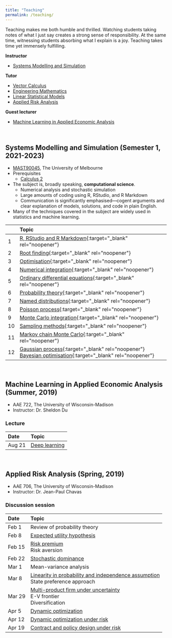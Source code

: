 ```yaml
---
title: "Teaching"
permalink: /teaching/
---
```

Teaching makes me both humble and thrilled. Watching students taking notes of what I just say creates a strong sense of responsibility. At the same time, witnessing students absorbing what I explain is a joy. Teaching takes time yet immensely fulfilling.

**Instructor**
- [Systems Modelling and Simulation](#systems-modelling-and-simulation)

**Tutor**
- [Vector Calculus](https://handbook.unimelb.edu.au/subjects/mast20009/print)
- [Engineering Mathematics](https://handbook.unimelb.edu.au/subjects/mast20029/print)
- [Linear Statistical Models](https://handbook.unimelb.edu.au/subjects/mast30025/print)
- [Applied Risk Analysis](#applied-risk-analysis-spring-2019)

**Guest lecturer**
- [Machine Learning in Applied Economic Analysis](#machine-learning-in-applied-economic-analysis-summer-2019)

<br/>


## Systems Modelling and Simulation (Semester 1, 2021-2023)
- [MAST90045](https://handbook.unimelb.edu.au/2023/subjects/mast90045/print), The University of Melbourne
- Prerequisites
  - [Calculus 2](https://handbook.unimelb.edu.au/subjects/mast10006/print)
- The subject is, broadly speaking, **computational science**.
  - Numerical analysis and stochastic simulation
  - Large amounts of coding using R, RStudio, and R Markdown
  - Communication is significantly emphasised—cogent arguments and clear explanation of models, solutions, and code in plain English.
- Many of the techniques covered in the subject are widely used in statistics and machine learning.

| | Topic |
| :--- | :--- |
| 1 | [R, RStudio and R Markdown](./MAST90045/r_rstudio_rmarkdown.html){:target="_blank" rel="noopener"} |
| 2 | [Root finding](./MAST90045/root_finding.html){:target="_blank" rel="noopener"} |
| 3 | [Optimisation](./MAST90045/optimisation.html){:target="_blank" rel="noopener"} |
| 4 | [Numerical integration](./MAST90045/numerical_integration.html){:target="_blank" rel="noopener"} |
| 5 | [Ordinary differential equations](./MAST90045/ode.html){:target="_blank" rel="noopener"} |
| 6 | [Probability theory](./MAST90045/probability_theory.html){:target="_blank" rel="noopener"} |
| 7 | [Named distributions](./MAST90045/named_distributions.html){:target="_blank" rel="noopener"} |
| 8 | [Poisson process](./MAST90045/poisson_process.html){:target="_blank" rel="noopener"} |
| 9 | [Monte Carlo integration](./MAST90045/mc_integration.html){:target="_blank" rel="noopener"} |
| 10 | [Sampling methods](./MAST90045/sampling_methods.html){:target="_blank" rel="noopener"} |
| 11 | [Markov chain Monte Carlo](./MAST90045/mcmc.html){:target="_blank" rel="noopener"} |
| 12 | [Gaussian process](./MAST90045/bo.html#gaussian-process){:target="_blank" rel="noopener"}<br /> [Bayesian optimisation](./MAST90045/bo.html){:target="_blank" rel="noopener"} |

<br/>


## Machine Learning in Applied Economic Analysis (Summer, 2019)

* AAE 722, The University of Wisconsin-Madison
* Instructor: Dr. Sheldon Du

### Lecture

| Date | Topic |
| :--- | :--- |
| Aug 21 | [Deep learning](./UW/AAE722DL.pdf) |

<!--
<a href="https://colab.research.google.com/drive/1b-4tMdbJCuPylJZH3gbliDJWhORvgjmj">exercise 1</a><br>
<a href="https://colab.research.google.com/drive/1WRnpuaSOXbJ17WoWW2aWg9qevCLrgIWH">exercise 2</a><br>
<a href="https://colab.research.google.com/drive/1OqQIFswr8X3Gl2FQfOotTPLXRvCU2bPM">exercise 3</a>
-->

<br/>


## Applied Risk Analysis (Spring, 2019)

* AAE 706, The University of Wisconsin-Madison
* Instructor: Dr. Jean-Paul Chavas

### Discussion session

| Date | Topic |
| :--- | :--- |
| Feb 1 | Review of probability theory |
| Feb 8 | [Expected utility hypothesis](./UW/aae706_disc_20190208.pdf) |
| Feb 15 | [Risk premium](./UW/aae706_disc_20190215.pdf)<br/>Risk aversion |
| Feb 22 | [Stochastic dominance](./UW/aae706_disc_20190222.pdf) |
| Mar 1 | Mean-variance analysis|
| Mar 8 | [Linearity in probability and independence assumption](./UW/aae706_disc_20190308.pdf)<br/>State preference approach |
| Mar 29 | [Multi-product firm under uncertainty](./UW/aae706_disc_20190329.pdf)<br/>E-V frontier<br/>Diversification |
| Apr 5 | [Dynamic optimization](./UW/aae706_disc_20190405.pdf) |
| Apr 12 | [Dynamic optimization under risk](./UW/aae706_disc_20190412.pdf) |
| Apr 19 | [Contract and policy design under risk](./UW/aae706_disc_20190419.pdf) |

<!--
<a href="./UW/solver_tutorial.xlsx">Solver demo</a>
<a href="./UW/aae706_disc_20190201.pdf">notes</a>
-->

<br />
